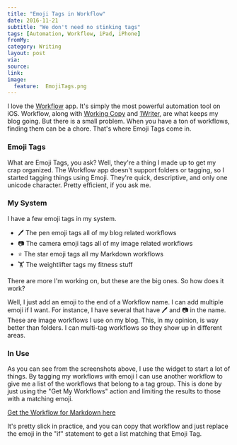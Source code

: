 ```yaml
---
title: "Emoji Tags in Workflow"
date: 2016-11-21
subtitle: "We don't need no stinking tags"
tags: [Automation, Workflow, iPad, iPhone]
fromMy: 
category: Writing
layout: post
via: 
source: 
link: 
image:
  feature:  EmojiTags.png
---
```


I love the [Workflow][1] app. It's simply the most powerful automation tool on iOS. Workflow, along with [Working Copy][2] and [1Writer][3], are what keeps my blog going. But there is a small problem. When you have a ton of workflows, finding them can be a chore. That's where Emoji Tags come in.

<!-- more -->

### Emoji Tags
What are Emoji Tags, you ask? Well, they're a thing I made up to get my crap organized. The Workflow app doesn't support folders or tagging, so I started tagging things using Emoji. They're quick, descriptive, and only one unicode character. Pretty efficient, if you ask me.

### My System
I have a few emoji tags in my system. 

- 🖊 The pen emoji tags all of my blog related workflows
- 📷 The camera emoji tags all of my image related workflows
- ⭐️ The star emoji tags all my Markdown workflows
- 🏋 The weightlifter tags my fitness stuff

There are more I'm working on, but these are the big ones. So how does it work?

Well, I just add an emoji to the end of a Workflow name. I can add multiple emoji if I want. For instance, I have several that have 🖊 and 📷 in the name. These are image workflows I use on my blog. This, in my opinion, is way better than folders. I can multi-tag workflows so they show up in different areas.

### In Use
As you can see from the screenshots above, I use the widget to start a lot of things. By tagging my workflows with emoji I can use another workflow to give me a list of the workflows that belong to a tag group. This is done by just using the "Get My Workflows" action and limiting the results to those with a matching emoji.

[Get the Workflow for Markdown here][4]

It's pretty slick in practice, and you can copy that workflow and just replace the emoji in the "if" statement to get a list matching that Emoji Tag.

[1]: https://itunes.apple.com/us/app/workflow-powerful-automation/id915249334?mt=8&at=1001|3C5
[2]: https://itunes.apple.com/us/app/working-copy-powerful-git/id896694807?mt=8&at=1001|3C5
[3]: https://itunes.apple.com/us/app/1writer-note-taking-writing/id680469088?mt=8&at=1001|3C5
[4]: https://workflow.is/workflows/73419f1df4334bb9826ddde75d44d316

<!-- #Automation, #Workflow, #iPad, #iPhone -->
